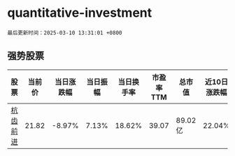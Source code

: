 # quantitative-investment

`最后更新时间：2025-03-10 13:31:01 +0800`

## 强势股票

|股票|当前价|当日涨跌幅|当日振幅|当日换手率|市盈率TTM|总市值|近10日涨跌幅|
|----|----|----|----|----|----|----|----|
|[杭齿前进](https://xueqiu.com/S/SH601177)|21.82|-8.97%|7.13%|18.62%|39.07|89.02亿|22.04%|
